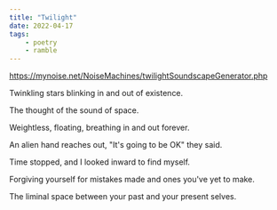 ```yaml
---
title: "Twilight"
date: 2022-04-17
tags:
    - poetry
    - ramble
---
```


https://mynoise.net/NoiseMachines/twilightSoundscapeGenerator.php

Twinkling stars blinking in and out of existence.

The thought of the sound of space.

Weightless, floating, breathing in and out forever.

An alien hand reaches out, "It's going to be OK" they said.

Time stopped, and I looked inward to find myself.

Forgiving yourself for mistakes made and ones you've yet to make.

The liminal space between your past and your present selves.
